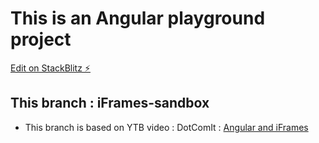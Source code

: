 # This is an Angular playground project
[Edit on StackBlitz ⚡️](https://stackblitz.com/edit/angular-reyk)

## This branch : iFrames-sandbox
- This branch is based on YTB video : DotComIt : [Angular and iFrames](https://youtu.be/EXG54G7Nv8o?t=140) 

